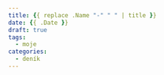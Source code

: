 ```yaml
---
title: {{ replace .Name "-" " " | title }}
date: {{ .Date }}
draft: true
tags:
  - moje
categories:
  - deník
---
```

